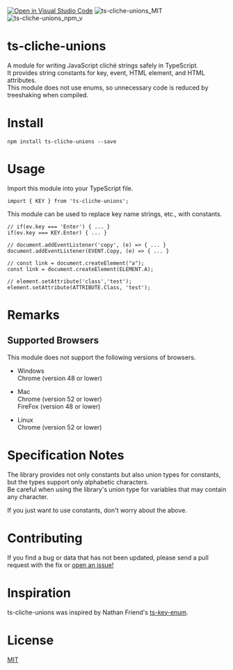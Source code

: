  [![Open in Visual Studio Code](https://img.shields.io/static/v1?logo=visualstudiocode&label=&message=Open%20in%20Visual%20Studio%20Code&labelColor=2c2c32&color=007acc&logoColor=007acc)](https://open.vscode.dev/Kawaken555/ts-cliche-unions)  ![ts-cliche-unions_MIT](https://img.shields.io/github/license/Kawaken555/ts-cliche-unions)  ![ts-cliche-unions_npm_v](https://img.shields.io/npm/v/ts-cliche-unions?color=%23f39800) 





# ts-cliche-unions
A module for writing JavaScript cliché strings safely in TypeScript.      
It provides string constants for key, event, HTML element, and HTML attributes.  
This module does not use enums, so unnecessary code is reduced by treeshaking when compiled.  

# Install
```
npm install ts-cliche-unions --save
```

# Usage 
Import this module into your TypeScript file.
```
import { KEY } from 'ts-cliche-unions';
```   

This module can be used to replace key name strings, etc., with constants.   
```
// if(ev.key === 'Enter') { ... }
if(ev.key === KEY.Enter) { ... }
```  
```
// document.addEventListener('copy', (e) => { ... }  
document.addEventListener(EVENT.Copy, (e) => { ... }  
```
```
// const link = document.createElement("a");  
const link = document.createElement(ELEMENT.A);
```
```
// element.setAttribute('class','test');
element.setAttribute(ATTRIBUTE.Class, 'test');
```


# Remarks   
## Supported Browsers
This module does not support the following versions of browsers.  

* Windows     
Chrome (version 48 or lower)     

* Mac    
Chrome (version 52 or lower)     
FireFox (version 48 or lower)     

* Linux  
Chrome (version 52 or lower)     


# Specification Notes  
The library provides not only constants but also union types for constants, but the types support only alphabetic characters.     
Be careful when using the library's union type for variables that may contain any character.     

If you just want to use constants, don't worry about the above.      
 

# Contributing
If you find a bug or data that has not been updated, please send a pull request with the fix or [open an issue!](https://github.com/Kawaken555/ts-cliche-unions/issues) 

# Inspiration  
ts-cliche-unions was inspired by Nathan Friend's [ts-key-enum](https://gitlab.com/nfriend/ts-key-enum/-/blob/master/README.md).   

# License  
[MIT](https://github.com/Kawaken555/ts-cliche-unions/blob/main/LICENSE)
